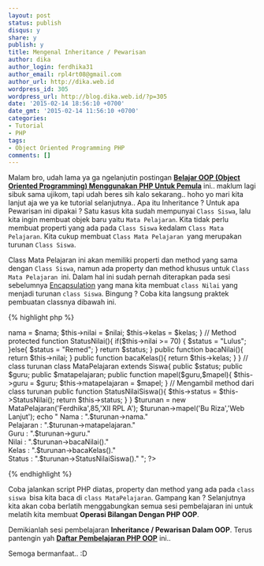 ```yaml
---
layout: post
status: publish
disqus: y 
share: y 
publish: y
title: Mengenal Inheritance / Pewarisan
author: dika
author_login: ferdhika31
author_email: rpl4rt08@gmail.com
author_url: http://dika.web.id
wordpress_id: 305
wordpress_url: http://blog.dika.web.id/?p=305
date: '2015-02-14 18:56:10 +0700'
date_gmt: '2015-02-14 11:56:10 +0700'
categories:
- Tutorial
- PHP
tags:
- Object Oriented Programming PHP
comments: []
---
```

<p>Malam bro, udah lama ya ga ngelanjutin postingan <a href="/2015/01/belajar-oop-object-oriented-programming-menggunakan-php-untuk-pemula.html" target="_blank"><strong>Belajar OOP (Object Oriented Programming) Menggunakan PHP Untuk Pemula</strong></a> ini.. maklum lagi sibuk sama ujikom, tapi udah beres sih kalo sekarang.. hoho yo mari kita lanjut aja we ya ke tutorial selanjutnya.. Apa itu Inheritance ? Untuk apa Pewarisan ini dipakai ? Satu kasus kita sudah mempunyai <code>Class Siswa</code>, lalu kita ingin membuat objek baru yaitu <code>Mata Pelajaran</code>. Kita tidak perlu membuat properti yang ada pada <code>Class Siswa</code> kedalam <code>Class Mata Pelajaran</code>. Kita cukup membuat <code>Class Mata Pelajaran </code>yang merupakan turunan <code>Class Siswa</code>.</p>
<p><!--more--></p>
<p>Class Mata Pelajaran ini akan memiliki properti dan method yang sama dengan <code>Class Siswa</code>, namun ada property dan method khusus untuk <code>Class Mata Pelajaran </code>ini. Dalam hal ini sudah pernah diterapkan pada sesi sebelumnya <a title="Aksesbilitas Property &amp; Method dalam Encapsulation" href="/2015/02/mengenal-aksesbilitas-property-method-dengan-encapsulation.html" target="_blank">Encapsulation</a> yang mana kita membuat <code>class Nilai</code> yang menjadi turunan <code>class Siswa</code>. Bingung ? Coba kita langsung praktek pembuatan classnya dibawah ini.</p>

{% highlight php %}
<?php 

	/*
		* Perbaikan Protected
	*/

class Siswa{

	// Property
	public $nama;
	private $nilai;
	protected $kelas;

	// Constructor
	function __construct($nama,$nilai,$kelas){
		$this->nama = $nama;
		$this->nilai = $nilai;
		$this->kelas = $kelas;
	}

	// Method
	protected function StatusNilai(){
		if($this->nilai >= 70) {
			$status = "Lulus";
		}else{
			$status = "Remed";
		}
		return $status;
	}

	public function bacaNilai(){
		return $this->nilai;
	}

	public function bacaKelas(){
		return $this->kelas;
	}
}

// class turunan
class MataPelajaran extends Siswa{
	public $status;
	public $guru;
	public $matapelajaran;

	public function mapel($guru,$mapel){
		$this->guru = $guru;
		$this->matapelajaran = $mapel;
	}

	// Mengambil method dari class turunan
	public function StatusNilaiSiswa(){
		$this->status = $this->StatusNilai();
		return $this->status;
	}
}

$turunan = new MataPelajaran('Ferdhika',85,'XII RPL A');
$turunan->mapel('Bu Riza','Web Lanjut');

echo "
	Nama  : ".$turunan->nama."<br>
	Pelajaran : ".$turunan->matapelajaran."<br>
	Guru : ".$turunan->guru."<br>
	Nilai   : ".$turunan->bacaNilai()."<br>
	Kelas   : ".$turunan->bacaKelas()."<br>
	Status  : ".$turunan->StatusNilaiSiswa()."
";

?>
{% endhighlight %}

<p>Coba jalankan script PHP diatas, property dan method yang ada pada <code>class siswa </code>bisa kita baca di <code>class MataPelajaran</code>. Gampang kan ? Selanjutnya kita akan coba berlatih menggabungkan semua sesi pembelajaran ini untuk melatih kita membuat <strong>Operasi Bilangan Dengan PHP OOP</strong>.</p>
<p>Demikianlah sesi pembelajaran <strong>Inheritance / Pewarisan Dalam OOP</strong>. Terus pantengin yah <a title="Belajar PHP OOP (Object Oriented Programming) Pemula" href="/2015/01/belajar-oop-object-oriented-programming-menggunakan-php-untuk-pemula.html" target="_blank"><strong>Daftar Pembelajaran PHP OOP</strong></a> ini..</p>
<p>Semoga bermanfaat.. :D</p>